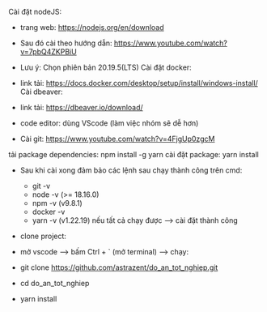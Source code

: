 Cài đặt nodeJS: 
- trang web: https://nodejs.org/en/download
- Sau đó cài theo hướng dẫn: https://www.youtube.com/watch?v=7pbQ4ZKPBiU 
- Lưu ý: Chọn phiên bản 20.19.5(LTS)
Cài đặt docker: 
- link tải: https://docs.docker.com/desktop/setup/install/windows-install/
Cài dbeaver: 
- link tải: https://dbeaver.io/download/ 

- code editor: dùng VScode (làm việc nhóm sẽ dễ hơn)
- Cài git: https://www.youtube.com/watch?v=4FjgUp0zgcM 

tải package dependencies:
npm install -g yarn 
cài đặt package:
yarn install

- Sau khi cài xong đảm bảo các lệnh sau chạy thành công trên cmd:
    + git -v
    + node -v (>= 18.16.0)
    + npm -v (v9.8.1)
    + docker -v
    + yarn -v (v1.22.19)
    nếu tất cả chạy được --> cài đặt thành công



- clone project:
- mở vscode --> bấm Ctrl + ` (mở terminal) --> chạy:
- git clone https://github.com/astrazent/do_an_tot_nghiep.git 
- cd do_an_tot_nghiep
- yarn install




